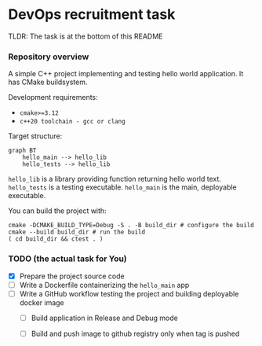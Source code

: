 # DevOps recruitment task

TLDR: The task is at the bottom of this README

### Repository overview

A simple C++ project implementing and testing hello world application.
It has CMake buildsystem.

Development requirements:
* `cmake>=3.12`
* `c++20 toolchain - gcc or clang`

Target structure:
```mermaid
graph BT
    hello_main --> hello_lib
    hello_tests --> hello_lib
```

`hello_lib` is a library providing function returning hello world text.
`hello_tests` is a testing executable. `hello_main` is the main, deployable executable.

You can build the project with:

```shell
cmake -DCMAKE_BUILD_TYPE=Debug -S . -B build_dir # configure the build
cmake --build build_dir # run the build
( cd build_dir && ctest . )
```

### TODO (the actual task for You)

- [x] Prepare the project source code
- [ ] Write a Dockerfile containerizing the `hello_main` app
- [ ] Write a GitHub workflow testing the project and building deployable docker image
  - [ ] Build application in Release and Debug mode
  - [ ] Build and push image to github registry only when tag is pushed


